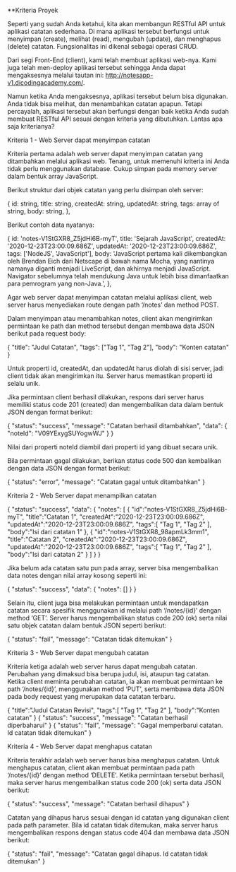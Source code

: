 **Kriteria Proyek

Seperti yang sudah Anda ketahui, kita akan membangun RESTful API untuk aplikasi catatan sederhana. Di mana aplikasi tersebut berfungsi untuk menyimpan (create), melihat (read), mengubah (update), dan menghapus (delete) catatan. Fungsionalitas ini dikenal sebagai operasi CRUD.

Dari segi Front-End (client), kami telah membuat aplikasi web-nya. Kami juga telah men-deploy aplikasi tersebut sehingga Anda dapat mengaksesnya melalui tautan ini: http://notesapp-v1.dicodingacademy.com/.

Namun ketika Anda mengaksesnya, aplikasi tersebut belum bisa digunakan. Anda tidak bisa melihat, dan menambahkan catatan apapun. Tetapi percayalah, aplikasi tersebut akan berfungsi dengan baik ketika Anda sudah membuat RESTful API sesuai dengan kriteria yang dibutuhkan. Lantas apa saja kriterianya?

Kriteria 1 - Web Server dapat menyimpan catatan

Kriteria pertama adalah web server dapat menyimpan catatan yang ditambahkan melalui aplikasi web. Tenang, untuk memenuhi kriteria ini Anda tidak perlu menggunakan database. Cukup simpan pada memory server dalam bentuk array JavaScript.

Berikut struktur dari objek catatan yang perlu disimpan oleh server:

{
 id: string,
 title: string,
 createdAt: string,
 updatedAt: string,
 tags: array of string,
 body: string,
},


Berikut contoh data nyatanya:

{
 id: 'notes-V1StGXR8_Z5jdHi6B-myT',
 title: 'Sejarah JavaScript',
 createdAt: '2020-12-23T23:00:09.686Z',
 updatedAt: '2020-12-23T23:00:09.686Z',
 tags: ['NodeJS', 'JavaScript'],
 body: 'JavaScript pertama kali dikembangkan oleh Brendan Eich dari Netscape di bawah nama Mocha, yang nantinya namanya diganti menjadi LiveScript, dan akhirnya menjadi JavaScript. Navigator sebelumnya telah mendukung Java untuk lebih bisa dimanfaatkan para pemrogram yang non-Java.',
},

Agar web server dapat menyimpan catatan melalui aplikasi client, web server harus menyediakan route dengan path ‘/notes’ dan method POST. 

Dalam menyimpan atau menambahkan notes, client akan mengirimkan permintaan ke path dan method tersebut dengan membawa data JSON berikut pada request body:

{
 "title": "Judul Catatan",
 "tags": ["Tag 1", "Tag 2"],
 "body": "Konten catatan"
}

Untuk properti id, createdAt, dan updatedAt harus diolah di sisi server, jadi client tidak akan mengirimkan itu. Server harus memastikan properti id selalu unik.

Jika permintaan client berhasil dilakukan, respons dari server harus memiliki status code 201 (created) dan mengembalikan data dalam bentuk JSON dengan format berikut:

{
  "status": "success",
  "message": "Catatan berhasil ditambahkan",
  "data": {
    "noteId": "V09YExygSUYogwWJ"
  }
}

Nilai dari properti noteId diambil dari properti id yang dibuat secara unik. 

Bila permintaan gagal dilakukan, berikan status code 500 dan kembalikan dengan data JSON dengan format berikut:

{
  "status": "error",
  "message": "Catatan gagal untuk ditambahkan"
}

Kriteria 2 - Web Server dapat menampilkan catatan

{
  "status": "success",
  "data": {
    "notes": [
      {
        "id":"notes-V1StGXR8_Z5jdHi6B-myT",
        "title":"Catatan 1",
        "createdAt":"2020-12-23T23:00:09.686Z",
        "updatedAt":"2020-12-23T23:00:09.686Z",
        "tags":[
          "Tag 1",
          "Tag 2"
        ],
        "body":"Isi dari catatan 1"
      },
      {
        "id":"notes-V1StGXR8_98apmLk3mm1",
        "title":"Catatan 2",
        "createdAt":"2020-12-23T23:00:09.686Z",
        "updatedAt":"2020-12-23T23:00:09.686Z",
        "tags":[
          "Tag 1",
          "Tag 2"
        ],
        "body":"Isi dari catatan 2"
      }
    ]
  }
}

Jika belum ada catatan satu pun pada array, server bisa mengembalikan data notes dengan nilai array kosong seperti ini:

{
  "status": "success",
  "data": {
    "notes": []
  }
}

Selain itu, client juga bisa melakukan permintaan untuk mendapatkan catatan secara spesifik menggunakan id melalui path ‘/notes/{id}’ dengan method ‘GET’. Server harus mengembalikan status code 200 (ok) serta nilai satu objek catatan dalam bentuk JSON seperti berikut:

{
  "status": "fail",
  "message": "Catatan tidak ditemukan"
}

Kriteria 3 - Web Server dapat mengubah catatan


Kriteria ketiga adalah web server harus dapat mengubah catatan. Perubahan yang dimaksud bisa berupa judul, isi, ataupun tag catatan. Ketika client meminta perubahan catatan, ia akan membuat permintaan ke path ‘/notes/{id}’, menggunakan method ‘PUT’, serta membawa data JSON pada body request yang merupakan data catatan terbaru.

{
  "title":"Judul Catatan Revisi",
  "tags":[
    "Tag 1",
    "Tag 2"
  ],
  "body":"Konten catatan"
}
{
  "status": "success",
  "message": "Catatan berhasil diperbaharui"
}
{
  "status": "fail",
  "message": "Gagal memperbarui catatan. Id catatan tidak ditemukan"
}

Kriteria 4 - Web Server dapat menghapus catatan

Kriteria terakhir adalah web server harus bisa menghapus catatan. Untuk menghapus catatan, client akan membuat permintaan pada path ‘/notes/{id}’ dengan method ‘DELETE’. Ketika permintaan tersebut berhasil, maka server harus mengembalikan status code 200 (ok) serta data JSON berikut:

{
  "status": "success",
  "message": "Catatan berhasil dihapus"
}

Catatan yang dihapus harus sesuai dengan id catatan yang digunakan client pada path parameter. Bila id catatan tidak ditemukan, maka server harus mengembalikan respons dengan status code 404 dan membawa data JSON berikut:

{
  "status": "fail",
  "message": "Catatan gagal dihapus. Id catatan tidak ditemukan"
}


